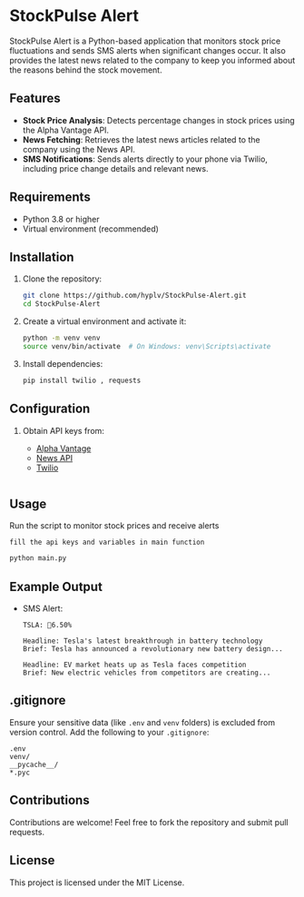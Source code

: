 # StockPulse Alert

StockPulse Alert is a Python-based application that monitors stock price fluctuations and sends SMS alerts when significant changes occur. It also provides the latest news related to the company to keep you informed about the reasons behind the stock movement.

## Features
- **Stock Price Analysis**: Detects percentage changes in stock prices using the Alpha Vantage API.
- **News Fetching**: Retrieves the latest news articles related to the company using the News API.
- **SMS Notifications**: Sends alerts directly to your phone via Twilio, including price change details and relevant news.

## Requirements
- Python 3.8 or higher
- Virtual environment (recommended)

## Installation
1. Clone the repository:
   ```bash
   git clone https://github.com/hyplv/StockPulse-Alert.git
   cd StockPulse-Alert
   ```

2. Create a virtual environment and activate it:
   ```bash
   python -m venv venv
   source venv/bin/activate  # On Windows: venv\Scripts\activate
   ```

3. Install dependencies:
   ```bash
   pip install twilio , requests
   ```

## Configuration
1. Obtain API keys from:
   - [Alpha Vantage](https://www.alphavantage.co/)
   - [News API](https://newsapi.org/)
   - [Twilio](https://www.twilio.com/)


   ```

## Usage
Run the script to monitor stock prices and receive alerts
```
fill the api keys and variables in main function
```
```bash
python main.py
```

## Example Output
- SMS Alert:
  ```
  TSLA: 🔻6.50%
  
  Headline: Tesla's latest breakthrough in battery technology
  Brief: Tesla has announced a revolutionary new battery design...

  Headline: EV market heats up as Tesla faces competition
  Brief: New electric vehicles from competitors are creating...
  ```

## .gitignore
Ensure your sensitive data (like `.env` and `venv` folders) is excluded from version control. Add the following to your `.gitignore`:
```gitignore
.env
venv/
__pycache__/
*.pyc
```

## Contributions
Contributions are welcome! Feel free to fork the repository and submit pull requests.

## License
This project is licensed under the MIT License.

